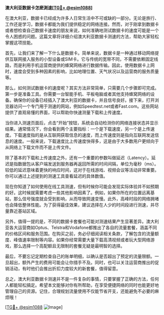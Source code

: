 **澳大利亚数据卡怎麽測速[[TG💪+ @esim1088](https://t.me/s/esim1088)]**

在澳大利亚，数据卡已经成为许多人日常生活中不可或缺的一部分。无论是旅行、工作还是学习，数据卡都能为我们提供稳定的网络连接。然而，对于刚拿到数据卡或者想检查自己数据卡速度的朋友来说，如何准确地测试数据卡的速度可能是一个令人困惑的问题。这篇文章将详细介绍澳大利亚数据卡测速的方法，帮助大家轻松掌握这项技能。

首先，让我们来了解一下什么是数据卡。简单来说，数据卡是一种通过移动网络提供互联网接入服务的小型设备或SIM卡。它与传统的宽带不同，不需要依赖固定线路，而是利用手机运营商提供的蜂窝网络进行数据传输。因此，使用数据卡上网时，速度会受到多种因素的影响，比如地理位置、天气状况以及运营商的服务质量等。

那么，如何测试数据卡的速度呢？其实方法非常简单，只需要几个步骤即可完成。第一步是准备工具。你需要一台智能手机、平板电脑或者其他支持蜂窝网络的设备。确保你的设备已经插入了澳大利亚的数据卡，并且信号良好。接下来，打开浏览器访问一个专门用于测速的网站，例如Speedtest.net或者Fast.com。这些网站提供了直观易懂的界面，可以帮助你快速测量下载和上传速度。

当你进入测速页面后，点击“开始”按钮，系统会自动检测你的网络连接状态并显示结果。通常情况下，你会看到两个主要指标：一个是下载速度，另一个是上传速度。下载速度指的是从互联网获取信息的速度，而上传速度则是指向互联网发送信息的速度。一般来说，下载速度比上传速度快得多，这是由于大多数用户更倾向于从网络上下载文件而不是上传文件。

除了基本的下载和上传速度之外，还有一个重要的参数叫做延迟（Latency）。延迟是指数据包从客户端发送到服务器再返回所需的时间间隔，单位为毫秒（ms）。较低的延迟意味着更快的响应时间，这对于在线游戏、视频会议等活动非常重要。你可以通过上述提到的测速工具查看延迟的具体数值。

现在你知道了如何使用在线工具测速，但有时候你可能会发现实际体验并不如预期的好。这时候就需要考虑一些其他影响因素了。例如，如果你所在的位置远离基站，那么信号强度就会受到影响，从而导致网速变慢。此外，高峰时段的网络拥堵也会降低整体性能。为了获得最佳效果，建议选择在人少的时间段进行测速，并尽量靠近基站区域。

另外，值得一提的是，不同的数据卡套餐也可能对测速结果产生显著差异。澳大利亚各大运营商如Optus、Telstra和Vodafone都推出了各自的流量套餐，涵盖不同的价格区间和服务范围。在购买之前，务必仔细阅读相关条款，了解包含的流量额度、峰值速率限制等内容。如果你经常需要大量下载高清视频或者玩大型网络游戏，那么选择一个高配额且无限制的套餐无疑是最明智的选择。

最后，不要忘记定期检查自己的账单明细，以确认是否超出了预定的流量限额。一旦超出，额外产生的费用可能会让你措手不及。同时，也可以关注运营商推出的促销活动，有时他们会推出折扣力度较大的新套餐，值得留意。

总之，澳大利亚数据卡测速并不是一件复杂的事情，只要掌握了正确的方法，任何人都能轻松搞定。希望本文能够对你有所帮助，在享受便捷网络的同时也能更好地管理自己的资源。记住，合理规划流量使用不仅能节省开支，还能避免不必要的麻烦哦！

[[TG💪+ @esim1088](https://t.me/s/esim1088) ![Image](https://i.postimg.cc/4NQfJmqS/Snipaste-2025-05-13-00-14-12.png)]